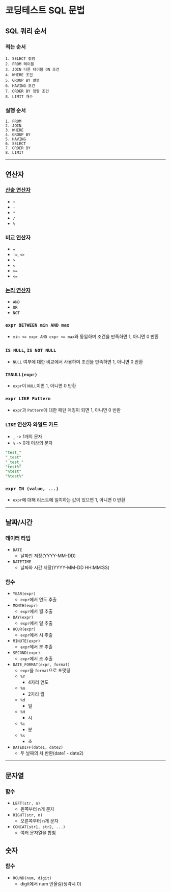 # 코딩테스트 SQL 문법

## SQL 쿼리 순서

### 적는 순서

```
1. SELECT 컬럼
2. FROM 테이블
3. JOIN 다른 테이블 ON 조건
4. WHERE 조건
5. GROUP BY 컬럼
6. HAVING 조건
7. ORDER BY 정렬 조건
8. LIMIT 개수
```

### 실행 순서

```
1. FROM
2. JOIN
3. WHERE
4. GROUP BY
5. HAVING
6. SELECT
7. ORDER BY
8. LIMIT
```

---

## 연산자

### [산술 연산자](https://dev.mysql.com/doc/refman/8.4/en/non-typed-operators.html)

- `+`
- `-`
- `*`
- `/`
- `%`

### [비교 연산자](https://dev.mysql.com/doc/refman/8.4/en/comparison-operators.html)

- `=`
- `!=`, `<>`
- `>`
- `<`
- `>=`
- `<=`

### [논리 연산자](https://dev.mysql.com/doc/refman/8.4/en/logical-operators.html)

- `AND`
- `OR`
- `NOT`

### `expr BETWEEN min AND max`

- `min <= expr AND expr <= max`와 동일하며 조건을 만족하면 1, 아니면 0 반환

### `IS NULL`, `IS NOT NULL`

- `NULL` 여부에 대한 비교에서 사용하며 조건을 만족하면 1, 아니면 0 반환

### `ISNULL(expr)`

- `expr`이 `NULL`이면 1, 아니면 0 반환

### `expr LIKE Pattern`

- `expr`과 `Pattern`에 대한 패턴 매칭이 되면 1, 아니면 0 반환

### `LIKE` 연산자 와일드 카드

- `_` -> 1개의 문자
- `%` -> 0개 이상의 문자

```SQL
"test_"
"_test"
"_test_"
"test%"
"%test"
"%test%"
```

### `expr IN (value, ...)`

- `expr`에 대해 리스트에 일치하는 값이 있으면 1, 아니면 0 반환

---

## 날짜/시간

### 데이터 타입

- `DATE`
  - 날짜만 저장(YYYY-MM-DD)
- `DATETIME`
  - 날짜와 시간 저장(YYYY-MM-DD HH:MM:SS)

### 함수

- `YEAR(expr)`
  - `expr`에서 연도 추출
- `MONTH(expr)`
  - `expr`에서 월 추출
- `DAY(expr)`
  - `expr`에서 일 추출
- `HOUR(expr)`
  - `expr`에서 시 추출
- `MINUTE(expr)`
  - `expr`에서 분 추출
- `SECOND(expr)`
  - `expr`에서 초 추출
- `DATE_FORMAT(expr, format)`
  - `expr`을 `format`으로 포맷팅
  - `%Y`
    - 4자리 연도
  - `%m`
    - 2자리 월
  - `%d`
    - 일
  - `%H`
    - 시
  - `%i`
    - 분
  - `%s`
    - 초
- `DATEDIFF(date1, date2)`
  - 두 날짜의 차 반환(date1 - date2)

---

## 문자열

### 함수

- `LEFT(str, n)`
  - 왼쪽부터 n개 문자
- `RIGHT(str, n)`
  - 오른쪽부터 n개 문자
- `CONCAT(str1, str2, ...)`
  - 여러 문자열을 합침

## 숫자

### 함수

- `ROUND(num, digit)`
  - digit에서 num 반올림(생략시 0)
